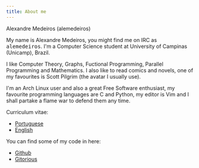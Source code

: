 ```yaml
---
title: About me
---
```


Alexandre Medeiros (alemedeiros)

My name is Alexandre Medeiros, you might find me on IRC as <tt>alemedeiros</tt>.
I'm a Computer Science student at University of Campinas (Unicamp), Brazil.

I like Computer Theory, Graphs, Fuctional Programming, Parallel Programming and
Mathematics.  I also like to read comics and novels, one of my favourites is
Scott Pilgrim (the avatar I usually use).

I'm an Arch Linux user and also a great Free Software enthusiast, my favourite
programming languages are C and Python, my editor is Vim and I shall partake a
flame war to defend them any time.

Curriculum vitae:

 - [Portuguese][1]
 - [English][2]

You can find some of my code in here:

 - [Github][3]
 - [Gitorious][4]

[1]: /files/cv-en.pdf "English CV"
[2]: /files/cv-br.pdf "Portuguese CV"
[3]: https://github.com/alemedeiros
[4]: https://gitorious.org/~alemedeiros
